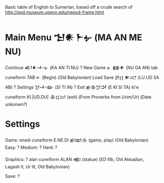 Basic table of English to Sumerian, based off a crude search of http://psd.museum.upenn.edu/nepsd-frame.html

# Main Menu 𒈠𒀭 𒈨𒉡 (MA AN ME NU)

Continue 𒅗𒀭𒋾𒉡 (KA AN TI NU)  ?
New Game 𒉡 𒂵𒀭 (NU GA AN)       tab cuneiform TAB 𒋰 (Begin) (Old Babylonian)
Load Save 𒇻𒌓 𒊓𒀊 (LU UD SA AB) ?
Settings 𒋛𒋾𒅔 (SI TI IN)       ?
Exit 𒂊𒆠𒋛𒋫 (E KI SI TA)        ki'e cuneiform KI.|UD.DU| 𒆠𒌓𒁺 (exit) (From Proverbs from Urim/Ur) (Date unkonwn?)

# Settings
Game: enedi cuneiform E.NE.DI 𒂊𒉈𒁲 (game, play) (Old Babylonian)
Easy: ?
Medium: ?
Hard: ?

Graphics: ?
alan cuneiform ALAN 𒀩 (statue) (ED IIIb, Old Akkadian, Lagash II, Ur III, Old Babylonian)

Save: ?